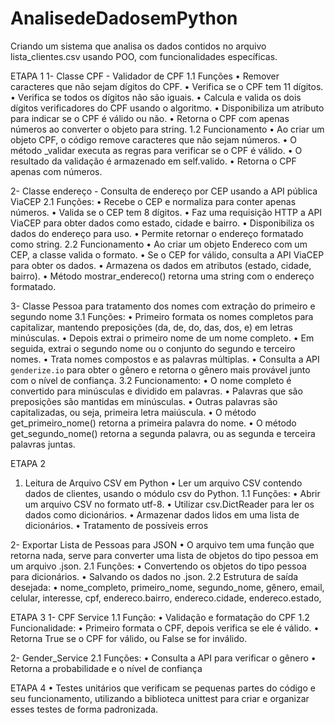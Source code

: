 # AnalisedeDadosemPython
Criando um sistema que analisa os dados contidos no arquivo lista_clientes.csv usando POO, com funcionalidades específicas.

ETAPA 1
1-  Classe CPF - Validador de CPF 
1.1 Funções
•   Remover caracteres que não sejam dígitos do CPF.
•   Verifica se o CPF tem 11 dígitos.
•   Verifica se todos os dígitos não são iguais.
•   Calcula e valida os dois dígitos verificadores do CPF usando o algoritmo.
•   Disponibiliza um atributo para indicar se o CPF é válido ou não.
•   Retorna o CPF com apenas números ao converter o objeto para string.
1.2 Funcionamento
•   Ao criar um objeto CPF, o código remove caracteres que não sejam números.
•   O método _validar executa as regras para verificar se o CPF é válido.
•   O resultado da validação é armazenado em self.valido.
•   Retorna o CPF apenas com números.

2-  Classe endereço - Consulta de endereço por CEP usando a API pública ViaCEP
2.1 Funções:
•   Recebe o CEP e normaliza para conter apenas números.
•   Valida se o CEP tem 8 dígitos.
•   Faz uma requisição HTTP a API ViaCEP para obter dados como estado, cidade e bairro.
•   Disponibiliza os dados do endereço para uso.
•   Permite retornar o endereço formatado como string.
2.2 Funcionamento
•   Ao criar um objeto Endereco com um CEP, a classe valida o formato.
•   Se o CEP for válido, consulta a API ViaCEP para obter os dados.
•   Armazena os dados em atributos (estado, cidade, bairro).
•   Método mostrar_endereco() retorna uma string com o endereço formatado.

3-  Classe Pessoa para tratamento dos nomes com extração do primeiro e segundo nome
3.1 Funções:
•   Primeiro formata os nomes completos para capitalizar, mantendo preposições (da, de, do, das, dos, e) em letras minúsculas.
•   Depois extrai o primeiro nome de um nome completo.
•   Em seguida, extrai o segundo nome ou o conjunto do segundo e terceiro nomes.
•   Trata nomes compostos e as palavras múltiplas. 
•   Consulta a API `genderize.io` para obter o gênero e retorna o gênero mais provável junto com o nível de confiança.
3.2 Funcionamento:
•   O nome completo é convertido para minúsculas e dividido em palavras.
•   Palavras que são preposições são mantidas em minúsculas.
•   Outras palavras são capitalizadas, ou seja, primeira letra maiúscula.
•   O método get_primeiro_nome() retorna a primeira palavra do nome.
•   O método get_segundo_nome() retorna a segunda palavra, ou as segunda e terceira palavras juntas.

ETAPA 2
1.	Leitura de Arquivo CSV em Python
•	Ler um arquivo CSV contendo dados de clientes, usando o módulo csv do Python. 
1.1 Funções:
•	Abrir um arquivo CSV no formato utf-8.
•	Utilizar csv.DictReader para ler os dados como dicionários.
•	Armazenar dados lidos em uma lista de dicionários.
•	Tratamento de possíveis erros

2- Exportar Lista de Pessoas para JSON
•	O arquivo tem uma função que retorna nada, serve para converter uma lista de objetos do tipo pessoa em um arquivo .json. 
2.1 Funções:
•	Convertendo os objetos  do tipo pessoa para dicionários.
•	Salvando os dados no .json.
2.2 Estrutura de saída desejada: 
•	nome_completo, primeiro_nome, segundo_nome, gênero, email, celular, interesse, cpf, endereco.bairro, endereco.cidade, endereco.estado, 

ETAPA 3
1-	CPF Service
1.1	Função:
•	Validação e formatação do CPF
1.2	Funcionalidade:
•	Primeiro formata o CPF, depois verifica se ele é válido.
•	Retorna True se o CPF for válido, ou False se for inválido.

2-  Gender_Service
2.1 Funções:
•   Consulta a API para verificar o gênero
•   Retorna a probabilidade e o nível de confiança

ETAPA 4
•	Testes unitários que verificam se pequenas partes do código e seu funcionamento, utilizando a biblioteca unittest para criar e organizar esses testes de forma padronizada.
